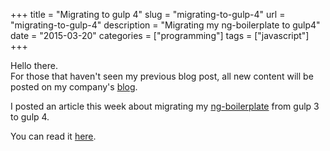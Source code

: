 +++
title = "Migrating to gulp 4"
slug = "migrating-to-gulp-4"
url = "migrating-to-gulp-4"
description = "Migrating my ng-boilerplate to gulp4"
date = "2015-03-20"
categories = ["programming"]
tags = ["javascript"]
+++

Hello there.  
For those that haven't seen my previous blog post, all new content will be posted on my company's [blog](https://blog.wearewizards.io/).  

I posted an article this week about migrating my [ng-boilerplate](https://github.com/Keats/ng-boilerplate) from gulp 3 to gulp 4.  
  
You can read it [here](https://blog.wearewizards.io/migrating-to-gulp-4-by-example).

